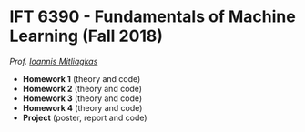 
# IFT 6390 - Fundamentals of Machine Learning (Fall 2018)

*Prof. [Ioannis Mitliagkas]( http://mitliagkas.github.io/ )*

* **Homework 1** (theory and code)
* **Homework 2** (theory and code)
* **Homework 3** (theory and code)
* **Homework 4** (theory and code)
* **Project** (poster, report and code)
